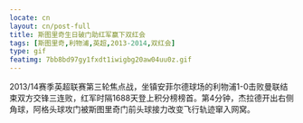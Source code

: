 ```yaml
---
locate: cn
layout: cn/post-full
title: 斯图里奇生日破门助红军赢下双红会
tags: [斯图里奇,利物浦,英超,2013-2014,双红会]
type: gif
featimg: 7bb8bd97gy1fxdt1iwigbg20aw04uu0z.gif
---
```


2013/14赛季英超联赛第三轮焦点战，坐镇安菲尔德球场的利物浦1-0击败曼联结束双方交锋三连败，红军时隔1688天登上积分榜榜首。第4分钟，杰拉德开出右侧角球，阿格头球攻门被斯图里奇门前头球接力改变飞行轨迹窜入网窝。